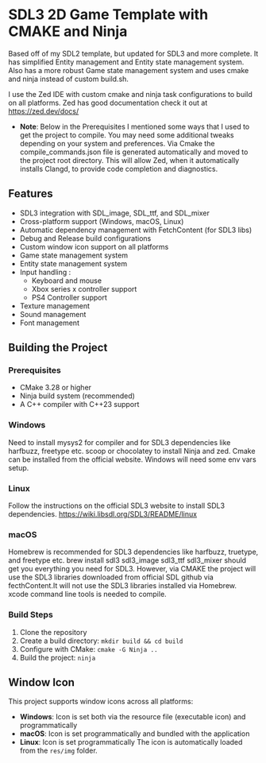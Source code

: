 # SDL3 2D Game Template with CMAKE and Ninja
Based off of my SDL2 template, but updated for SDL3 and more complete. It has simplified Entity management and Entity state management system. Also has a more robust Game state management system and uses cmake and ninja instead of custom build.sh.

I use the Zed IDE with custom cmake and ninja task configurations to build on all platforms. Zed has good documentation check it out at https://zed.dev/docs/

  - **Note**: Below in the Prerequisites I mentioned some ways that I used to get the project to compile. You may need some additional tweaks depending on your system and preferences. Via Cmake the compile_commands.json file is generated automatically and moved to the project root directory. This will allow Zed, when it automatically installs Clangd, to provide code completion and diagnostics.

## Features

- SDL3 integration with SDL_image, SDL_ttf, and SDL_mixer
- Cross-platform support (Windows, macOS, Linux)
- Automatic dependency management with FetchContent (for SDL3 libs)
- Debug and Release build configurations
- Custom window icon support on all platforms
- Game state management system
- Entity state management system
- Input handling :
  - Keyboard and mouse
  - Xbox series x controller support
  - PS4 Controller support
- Texture management
- Sound management
- Font management

## Building the Project

### Prerequisites

- CMake 3.28 or higher
- Ninja build system (recommended)
- A C++ compiler with C++23 support

### Windows
Need to install mysys2 for compiler and for SDL3 dependencies like harfbuzz, freetype etc.
scoop or chocolatey to install Ninja and zed.
Cmake can be installed from the official website.
Windows will need some env vars setup.

### Linux
Follow the instructions on the official SDL3 website to install SDL3 dependencies.
https://wiki.libsdl.org/SDL3/README/linux

### macOS
Homebrew is recommended for SDL3 dependencies like harfbuzz, truetype, and freetype etc.
brew install sdl3 sdl3_image sdl3_ttf sdl3_mixer should get you everything you need for SDL3. However, via CMAKE the project will use the SDL3 libraries downloaded from official SDL github via fecthContent.It will not use the SDL3 libraries installed via Homebrew.
xcode command line tools is needed to compile.

### Build Steps

1. Clone the repository
2. Create a build directory: `mkdir build && cd build`
3. Configure with CMake: `cmake -G Ninja ..`
4. Build the project: `ninja`

## Window Icon
This project supports window icons across all platforms:

- **Windows**: Icon is set both via the resource file (executable icon) and programmatically
- **macOS**: Icon is set programmatically and bundled with the application
- **Linux**: Icon is set programmatically
The icon is automatically loaded from the `res/img` folder.

